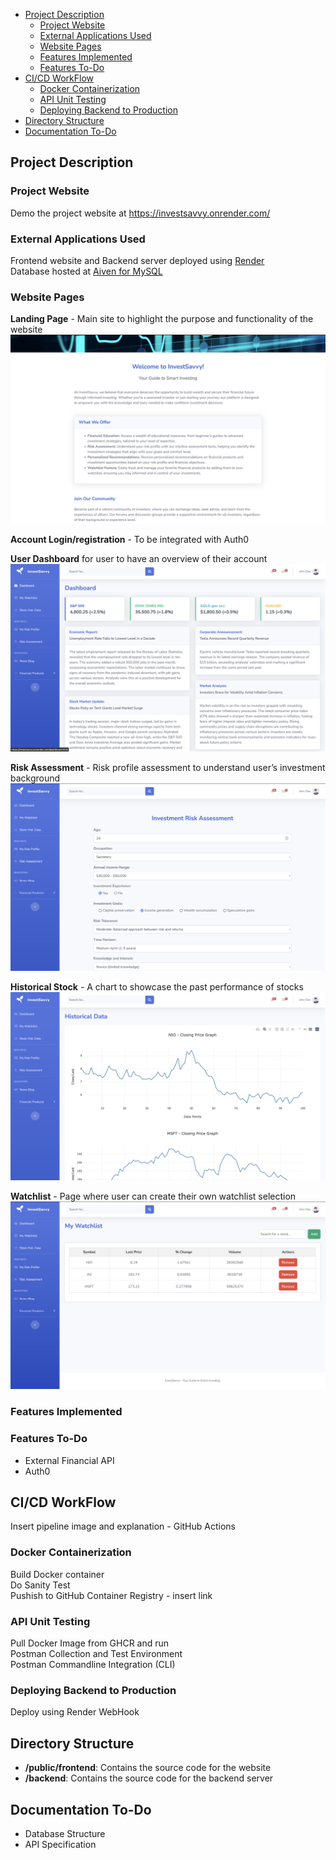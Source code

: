 <!-- TOC start -->
- [Project Description](#project-description)
  - [Project Website](#project-website)
  - [External Applications Used](#external-applications-used)
  - [Website Pages](#website-pages)
  - [Features Implemented](#features-implemented)
  - [Features To-Do](#features-to-do)
- [CI/CD WorkFlow](#cicd-workflow)
  - [Docker Containerization](#docker-containerization)
  - [API Unit Testing](#api-unit-testing)
  - [Deploying Backend to Production](#deploying-backend-to-production)
- [Directory Structure](#directory-structure)
- [Documentation To-Do](#documentation-to-do)
<!-- TOC end -->

## Project Description

### Project Website

Demo the project website at https://investsavvy.onrender.com/

### External Applications Used

Frontend website and Backend server deployed using [Render](https://render.com/)  
Database hosted at [Aiven for MySQL](https://aiven.io/docs/products/mysql/overview)

### Website Pages
**Landing Page** -  Main site to highlight the purpose and functionality of the website  
![Landing Page](public/frontend/img/InvestSavvy-Landing.png)

**Account Login/registration** - To be integrated with Auth0  

**User Dashboard** for user to have an overview of their account    
![User Dashboard](public/frontend/img/InvestSavvy-Dashboard.png)

**Risk Assessment** - Risk profile assessment to understand user’s investment background  
![Risk Assessment](public/frontend/img/InvestSavvy-RiskAssessment.png)

**Historical Stock** - A chart to showcase the past performance of stocks  
![Historical Data](public/frontend/img/InvestSavvy-Historical.png)

**Watchlist** - Page where user can create their own watchlist selection  
![Watchlist](public/frontend/img/InvestSavvy-Watchlist.png)

### Features Implemented

### Features To-Do
- External Financial API
- Auth0

## CI/CD WorkFlow

Insert pipeline image and explanation - GitHub Actions

### Docker Containerization

Build Docker container  
Do Sanity Test  
Pushish to GitHub Container Registry - insert link

### API Unit Testing

Pull Docker Image from GHCR and run  
Postman Collection and Test Environment  
Postman Commandline Integration (CLI)  

### Deploying Backend to Production

Deploy using Render WebHook

## Directory Structure

- **/public/frontend**: Contains the source code for the website
- **/backend**: Contains the source code for the backend server

## Documentation To-Do
- Database Structure
- API Specification
